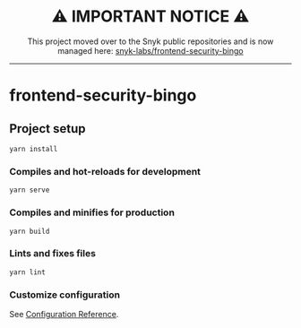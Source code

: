 <p align="center"><h1 align="center">
 ⚠️ IMPORTANT NOTICE ⚠️
  </h1>
</p>
  
<p align="center">
    This project moved over to the Snyk public repositories and is now managed here: <a href="https://github.com/snyk-labs/frontend-security-bingo">snyk-labs/frontend-security-bingo</a>
</p>

---

# frontend-security-bingo

## Project setup
```
yarn install
```

### Compiles and hot-reloads for development
```
yarn serve
```

### Compiles and minifies for production
```
yarn build
```

### Lints and fixes files
```
yarn lint
```

### Customize configuration
See [Configuration Reference](https://cli.vuejs.org/config/).
